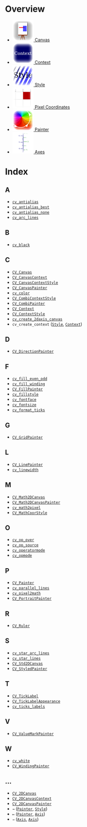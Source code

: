 # Overview

  * [![./Canvas_docicon.png](./Canvas_docicon.png) Canvas](./Canvas.md)
  * [![./Context_docicon.png](./Context_docicon.png) Context](./Context.md)
  * [![./Style_docion.png](./Style_docion.png) Style](./Style.md)
  * [![./PixelCoordinates_docicon.png](./PixelCoordinates_docicon.png) Pixel Coordinates](./PixelCoordinates.md)
  * [![./Painter_docicon.png](./Painter_docicon.png) Painter](./Painter.md)
  * [![./Axis_docicon.png](./Axis_docicon.png) Axes](./Axis.md)

# Index

## A

  * [`cv_antialias`](./Style.md#user-content-cv_antialias)
  * [`cv_antialias_best`](./Style.md#user-content-cv_antialias_best)
  * [`cv_antialias_none`](./Style.md#user-content-cv_antialias_none)
  * [`cv_arc_lines`](./Painter.md#user-content-cv_arc_lines)

## B

  * [`cv_black`](./Style.md#user-content-cv_black)

## C

  * [`CV_Canvas`](./Canvas.md#user-content-cv_canvas)
  * [`CV_CanvasContext`](./Context.md#user-content-cv_canvascontext)
  * [`CV_CanvasContextStyle`](./Style.md#user-content-cv_canvascontextstyle)
  * [`CV_CanvasPainter`](./Painter.md#user-content-cv_canvaspainter)
  * [`cv_color`](./Style.md#user-content-cv_color)
  * [`CV_CombiContextStyle`](./Style.md#user-content-cv_combicontextstyle)
  * [`CV_CombiPainter`](./Painter.md#user-content-cv_combipainter)
  * [`CV_Context`](./Context.md#user-content-cv_context)
  * [`CV_ContextStyle`](./Style.md#user-content-cv_contextstyle)
  * [`cv_create_2daxis_canvas`](./Axis.md#user-content-cv_create_2daxis_canvas)
  * `cv_create_context` ([`Style`](./Style.md#user-content-cv_create_context), [`Context`](./Context.md#user-content-cv_create_context))

## D

  * [`CV_DirectionPainter`](./Painter.md#user-content-cv_directionpainter)

## F

  * [`cv_fill_even_odd`](./Style.md#user-content-cv_fill_even_odd)
  * [`cv_fill_winding`](./Style.md#user-content-cv_fill_winding)
  * [`CV_FillPainter`](./Painter.md#user-content-cv_fillpainter)
  * [`cv_fillstyle`](./Style.md#user-content-cv_fillstyle)
  * [`cv_fontface`](./Style.md#user-content-cv_fontface)
  * [`cv_fontsize`](./Style.md#user-content-cv_fontsize)
  * [`cv_format_ticks`](./Axis.md#user-content-cv_format_ticks)

## G

  * [`CV_GridPainter`](./Painter.md#user-content-cv_gridpainter)

## L

  * [`CV_LinePainter`](./Painter.md#user-content-cv_linepainter)
  * [`cv_linewidth`](./Style.md#user-content-cv_linewidth)

## M

  * [`CV_Math2DCanvas`](./Canvas.md#user-content-cv_math2dcanvas)
  * [`CV_Math2DCanvasPainter`](./Painter.md#user-content-cv_math2dcanvaspainter)
  * [`cv_math2pixel`](./Canvas.md#user-content-cv_math2pixel)
  * [`CV_MathCoorStyle`](./Style.md#user-content-cv_mathcoorstyle)

## O

  * [`cv_op_over`](./Style.md#user-content-cv_op_over)
  * [`cv_op_source`](./Style.md#user-content-cv_op_source)
  * [`cv_operatormode`](./Style.md#user-content-cv_operatormode)
  * [`cv_opmode`](./Style.md#user-content-cv_opmode)

## P

  * [`CV_Painter`](./Painter.md#user-content-cv_painter)
  * [`cv_parallel_lines`](./Painter.md#user-content-cv_parallel_lines)
  * [`cv_pixel2math`](./Canvas.md#user-content-cv_pixel2math)
  * [`CV_PortraitPainter`](./Painter.md#user-content-cv_portraitpainter)

## R

  * [`CV_Ruler`](./Axis.md#user-content-cv_ruler)

## S

  * [`cv_star_arc_lines`](./Painter.md#user-content-cv_star_arc_lines)
  * [`cv_star_lines`](./Painter.md#user-content-cv_star_lines)
  * [`CV_Std2DCanvas`](./Canvas.md#user-content-cv_std2dcanvas)
  * [`CV_StyledPainter`](./Painter.md#user-content-cv_styledpainter)

## T

  * [`CV_TickLabel`](./Axis.md#user-content-cv_ticklabel)
  * [`CV_TickLabelAppearance`](./Axis.md#user-content-cv_ticklabelappearance)
  * [`cv_ticks_labels`](./Axis.md#user-content-cv_ticks_labels)

## V

  * [`CV_ValueMarkPainter`](./Painter.md#user-content-cv_valuemarkpainter)

## W

  * [`cv_white`](./Style.md#user-content-cv_white)
  * [`CV_WindingPainter`](./Painter.md#user-content-cv_windingpainter)

## …

  * [`CV_2DCanvas`](./Canvas.md#user-content-cv_2dcanvas)
  * [`CV_2DCanvasContext`](./Context.md#user-content-cv_2dcanvascontext)
  * [`CV_2DCanvasPainter`](./Painter.md#user-content-cv_2dcanvaspainter)
  * `→` ([`Painter`](./Painter.md#user-content--u2192), [`Style`](./Style.md#user-content--u2192))
  * `↦` ([`Painter`](./Painter.md#user-content--u21a6), [`Axis`](./Axis.md#user-content--u21a6))
  * `⇒` ([`Axis`](./Axis.md#user-content--u21d2), [`Axis`](./Axis.md#user-content--u21d2-1))


